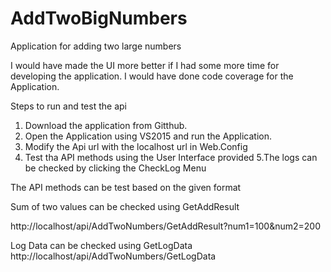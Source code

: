 # AddTwoBigNumbers
Application  for adding two large numbers

I would have made the UI more better if I had some more time for developing the application.
I would have done code coverage for the Application.

Steps to run and test the api

1. Download the application from Gitthub.
2. Open the Application using VS2015 and run the Application.
3. Modify the Api url with the localhost url in Web.Config
4. Test tha API methods using the User Interface provided 
5.The logs can be checked by clicking the CheckLog Menu

The API methods can be test based on the given format

Sum of two values can be checked using GetAddResult

http://localhost/api/AddTwoNumbers/GetAddResult?num1=100&num2=200

Log Data can be checked using GetLogData
http://localhost/api/AddTwoNumbers/GetLogData
